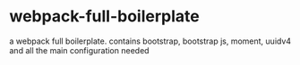 # webpack-full-boilerplate
a webpack full boilerplate. contains bootstrap, bootstrap js, moment, uuidv4 and all the main configuration needed
